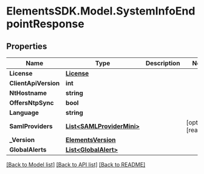 # ElementsSDK.Model.SystemInfoEndpointResponse

## Properties

Name | Type | Description | Notes
------------ | ------------- | ------------- | -------------
**License** | [**License**](License.md) |  | 
**ClientApiVersion** | **int** |  | 
**NtHostname** | **string** |  | 
**OffersNtpSync** | **bool** |  | 
**Language** | **string** |  | 
**SamlProviders** | [**List&lt;SAMLProviderMini&gt;**](SAMLProviderMini.md) |  | [optional] [readonly] 
**_Version** | [**ElementsVersion**](ElementsVersion.md) |  | 
**GlobalAlerts** | [**List&lt;GlobalAlert&gt;**](GlobalAlert.md) |  | 

[[Back to Model list]](../#documentation-for-models) [[Back to API list]](../#documentation-for-api-endpoints) [[Back to README]](../)

